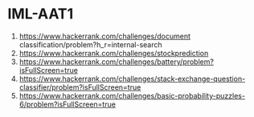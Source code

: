 # IML-AAT1
1. https://www.hackerrank.com/challenges/document classification/problem?h_r=internal-search
2. https://www.hackerrank.com/challenges/stockprediction
3. https://www.hackerrank.com/challenges/battery/problem?isFullScreen=true
4. https://www.hackerrank.com/challenges/stack-exchange-question-classifier/problem?isFullScreen=true
5. https://www.hackerrank.com/challenges/basic-probability-puzzles-6/problem?isFullScreen=true
